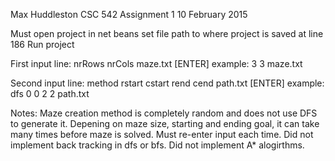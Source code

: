 Max Huddleston
CSC 542
Assignment 1
10 February 2015

Must open project in net beans
set file path to where project is saved at line 186
Run project

First input line: nrRows nrCols maze.txt [ENTER]
example: 3 3 maze.txt

Second input line: method rstart cstart rend cend path.txt [ENTER]
example: dfs 0 0 2 2 path.txt

Notes:
Maze creation method is completely random and does not use 
DFS to generate it.
Depening on maze size, starting and ending goal, it can take many times
before maze is solved. Must re-enter input each time.
Did not implement back tracking in dfs or bfs.
Did not implement A* alogirthms.
